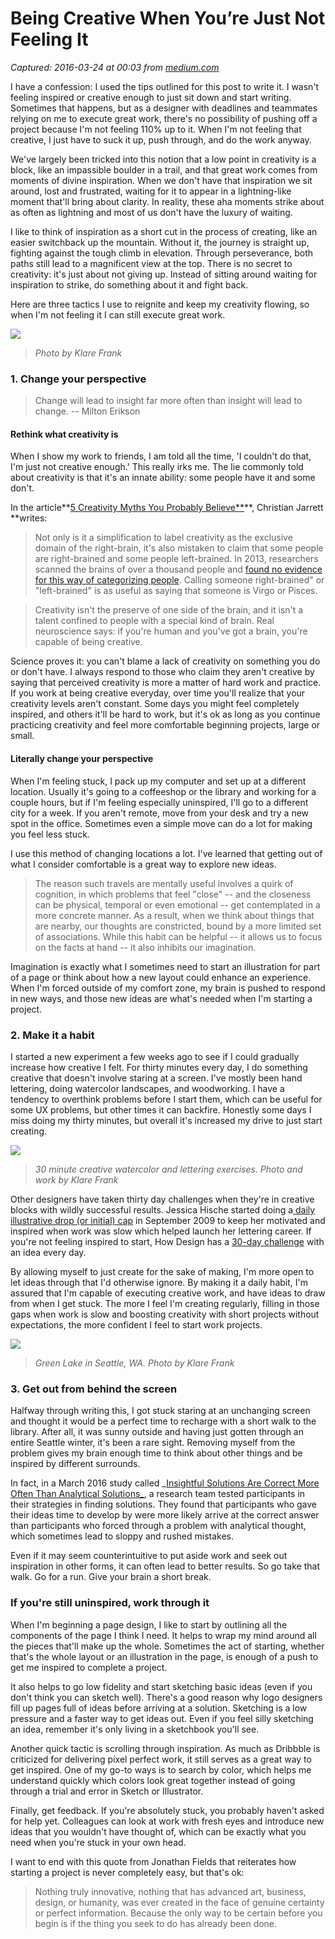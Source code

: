 # Being Creative When You’re Just Not Feeling It

_Captured: 2016-03-24 at 00:03 from [medium.com](https://medium.com/treehouse-engineering/being-creative-when-you-re-just-not-feeling-it-9dd55034207d#.m4xck540l)_

I have a confession: I used the tips outlined for this post to write it. I wasn't feeling inspired or creative enough to just sit down and start writing. Sometimes that happens, but as a designer with deadlines and teammates relying on me to execute great work, there's no possibility of pushing off a project because I'm not feeling 110% up to it. When I'm not feeling that creative, I just have to suck it up, push through, and do the work anyway.

We've largely been tricked into this notion that a low point in creativity is a block, like an impassible boulder in a trail, and that great work comes from moments of divine inspiration. When we don't have that inspiration we sit around, lost and frustrated, waiting for it to appear in a lightning-like moment that'll bring about clarity. In reality, these aha moments strike about as often as lightning and most of us don't have the luxury of waiting.

I like to think of inspiration as a short cut in the process of creating, like an easier switchback up the mountain. Without it, the journey is straight up, fighting against the tough climb in elevation. Through perseverance, both paths still lead to a magnificent view at the top. There is no secret to creativity: it's just about not giving up. Instead of sitting around waiting for inspiration to strike, do something about it and fight back.

Here are three tactics I use to reignite and keep my creativity flowing, so when I'm not feeling it I can still execute great work.

![](https://cdn-images-1.medium.com/max/800/1*JWL21-n6PPLxXCBjXSCjRw.jpeg)

> _Photo by Klare Frank_

### 1\. Change your perspective

> Change will lead to insight far more often than insight will lead to change. -- Milton Erikson

#### Rethink what creativity is

When I show my work to friends, I am told all the time, 'I couldn't do that, I'm just not creative enough.' This really irks me. The lie commonly told about creativity is that it's an innate ability: some people have it and some don't.

In the article**[5 Creativity Myths You Probably Believe**](http://99u.com/articles/35045/5-creativity-myths-you-probably-believe)**, Christian Jarrett **writes:

> Not only is it a simplification to label creativity as the exclusive domain of the right-brain, it's also mistaken to claim that some people are right-brained and some people left-brained. In 2013, researchers scanned the brains of over a thousand people and [found no evidence for this way of categorizing people](http://journals.plos.org/plosone/article?id=10.1371/journal.pone.0071275). Calling someone right-brained" or "left-brained" is as useful as saying that someone is Virgo or Pisces.

> Creativity isn't the preserve of one side of the brain, and it isn't a talent confined to people with a special kind of brain. Real neuroscience says: if you're human and you've got a brain, you're capable of being creative.

Science proves it: you can't blame a lack of creativity on something you do or don't have. I always respond to those who claim they aren't creative by saying that perceived creativity is more a matter of hard work and practice. If you work at being creative everyday, over time you'll realize that your creativity levels aren't constant. Some days you might feel completely inspired, and others it'll be hard to work, but it's ok as long as you continue practicing creativity and feel more comfortable beginning projects, large or small.

#### Literally change your perspective

When I'm feeling stuck, I pack up my computer and set up at a different location. Usually it's going to a coffeeshop or the library and working for a couple hours, but if I'm feeling especially uninspired, I'll go to a different city for a week. If you aren't remote, move from your desk and try a new spot in the office. Sometimes even a simple move can do a lot for making you feel less stuck.

I use this method of changing locations a lot. I've learned that getting out of what I consider comfortable is a great way to explore new ideas.

> The reason such travels are mentally useful involves a quirk of cognition, in which problems that feel "close" -- and the closeness can be physical, temporal or even emotional -- get contemplated in a more concrete manner. As a result, when we think about things that are nearby, our thoughts are constricted, bound by a more limited set of associations. While this habit can be helpful -- it allows us to focus on the facts at hand -- it also inhibits our imagination.

Imagination is exactly what I sometimes need to start an illustration for part of a page or think about how a new layout could enhance an experience. When I'm forced outside of my comfort zone, my brain is pushed to respond in new ways, and those new ideas are what's needed when I'm starting a project.

### 2\. Make it a habit

I started a new experiment a few weeks ago to see if I could gradually increase how creative I felt. For thirty minutes every day, I do something creative that doesn't involve staring at a screen. I've mostly been hand lettering, doing watercolor landscapes, and woodworking. I have a tendency to overthink problems before I start them, which can be useful for some UX problems, but other times it can backfire. Honestly some days I miss doing my thirty minutes, but overall it's increased my drive to just start creating.

![](https://cdn-images-1.medium.com/max/1200/1*JUSbejHnYAa5xMCEu1RHUQ.jpeg)

> _30 minute creative watercolor and lettering exercises. Photo and work by Klare Frank_

Other designers have taken thirty day challenges when they're in creative blocks with wildly successful results. Jessica Hische started doing a[ daily illustrative drop (or initial) cap](http://www.dailydropcap.com/about) in September 2009 to keep her motivated and inspired when work was slow which helped launch her lettering career. If you're not feeling inspired to start, How Design has a [30-day challenge](http://www.howdesign.com/30-creativity-exercises/) with an idea every day.

By allowing myself to just create for the sake of making, I'm more open to let ideas through that I'd otherwise ignore. By making it a daily habit, I'm assured that I'm capable of executing creative work, and have ideas to draw from when I get stuck. The more I feel I'm creating regularly, filling in those gaps when work is slow and boosting creativity with short projects without expectations, the more confident I feel to start work projects.

![](https://cdn-images-1.medium.com/max/800/1*reuXNuZ4r0qu6zHmteB0Fw.jpeg)

> _Green Lake in Seattle, WA. Photo by Klare Frank_

### 3\. Get out from behind the screen

Halfway through writing this, I got stuck staring at an unchanging screen and thought it would be a perfect time to recharge with a short walk to the library. After all, it was sunny outside and having just gotten through an entire Seattle winter, it's been a rare sight. Removing myself from the problem gives my brain enough time to think about other things and be inspired by different surrounds.

In fact, in a March 2016 study called _[Insightful Solutions Are Correct More Often Than Analytical Solutions_](http://www.tandfonline.com/doi/abs/10.1080/13546783.2016.1141798?journalCode=ptar20&), a research team tested participants in their strategies in finding solutions. They found that participants who gave their ideas time to develop by were more likely arrive at the correct answer than participants who forced through a problem with analytical thought, which sometimes lead to sloppy and rushed mistakes.

Even if it may seem counterintuitive to put aside work and seek out inspiration in other forms, it can often lead to better results. So go take that walk. Go for a run. Give your brain a short break.

### If you're still uninspired, work through it

When I'm beginning a page design, I like to start by outlining all the components of the page I think I need. It helps to wrap my mind around all the pieces that'll make up the whole. Sometimes the act of starting, whether that's the whole layout or an illustration in the page, is enough of a push to get me inspired to complete a project.

It also helps to go low fidelity and start sketching basic ideas (even if you don't think you can sketch well). There's a good reason why logo designers fill up pages full of ideas before arriving at a solution. Sketching is a low pressure and a faster way to get ideas out. Even if you feel silly sketching an idea, remember it's only living in a sketchbook you'll see.

Another quick tactic is scrolling through inspiration. As much as Dribbble is criticized for delivering pixel perfect work, it still serves as a great way to get inspired. One of my go-to ways is to search by color, which helps me understand quickly which colors look great together instead of going through a trial and error in Sketch or Illustrator.

Finally, get feedback. If you're absolutely stuck, you probably haven't asked for help yet. Colleagues can look at work with fresh eyes and introduce new ideas that you wouldn't have thought of, which can be exactly what you need when you're stuck in your own head.

I want to end with this quote from Jonathan Fields that reiterates how starting a project is never completely easy, but that's ok:

> Nothing truly innovative, nothing that has advanced art, business, design, or humanity, was ever created in the face of genuine certainty or perfect information. Because the only way to be certain before you begin is if the thing you seek to do has already been done.
